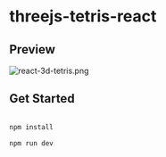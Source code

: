 # threejs-tetris-react

## Preview

![react-3d-tetris.png](https://s2.loli.net/2023/10/08/vRb2pTY1SUHINVn.png)

## Get Started

```bash

npm install

npm run dev

```
